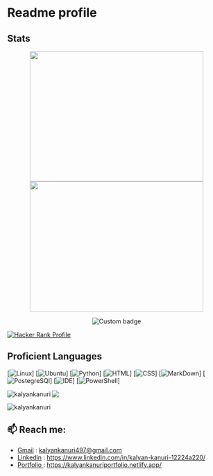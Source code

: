 # Readme profile

## Stats
<p align="center">
  <a href="https://wakatime.com">
    <img align="center" width="400" height="300" src="https://wakatime.com/share/@kalyan/b6039c07-ebd9-41a5-bb82-8dbeed8a0b4c.png" />
  </a>

  <a href="https://wakatime.com">
    <img align="center" width="400" height="300" src="https://wakatime.com/share/@kalyan/cb953ddf-0bec-413e-bdb7-b2be3b29c9f9.png" />
  </a>
</p>

<p align="center">
  <img href="https://codetime.dev" alt="Custom badge" src="https://img.shields.io/endpoint?style=social&url=https%3A%2F%2Fapi.codetime.dev%2Fshield%3Fid%3D21162%26project%3D%26in%3D0">
</p>

[![Hacker Rank Profile](https://img.shields.io/badge/-Hackerrank-2EC866?style=for-the-badge&logo=HackerRank&logoColor=white)](https://www.hackerrank.com/kalyankanuri497)


## Proficient Languages 

[![Linux](https://img.shields.io/badge/Linux-FCC624?style=for-the-badge&logo=linux&logoColor=black)]
[![Ubuntu](https://img.shields.io/badge/Ubuntu-E95420?style=for-the-badge&logo=ubuntu&logoColor=white)]
[![Python](https://img.shields.io/badge/Python-3776AB?style=for-the-badge&logo=python&logoColor=white)]
[![HTML](https://img.shields.io/badge/HTML-239120?style=for-the-badge&logo=html5&logoColor=white)]
[![CSS](https://img.shields.io/badge/CSS-239120?&style=for-the-badge&logo=css3&logoColor=white)]
[![MarkDown](https://img.shields.io/badge/Markdown-000000?style=for-the-badge&logo=markdown&logoColor=white)]
[![PostegreSQl](https://img.shields.io/badge/PostgreSQL-316192?style=for-the-badge&logo=postgresql&logoColor=white)]
[![IDE](https://img.shields.io/badge/Visual_Studio-5C2D91?style=for-the-badge&logo=visual%20studio&logoColor=white)]
[![PowerShell](https://img.shields.io/badge/powershell-5391FE?style=for-the-badge&logo=powershell&logoColor=white)]



<p>
  <img align="left" src="https://github-readme-stats.vercel.app/api/top-langs/?username=kalyankanuri&theme=blue-green" alt="kalyankanuri" />
</p>

<p>
  <img align="center" src="https://github-readme-stats.vercel.app/api?username=kalyankanuri&theme=blue-green"/>
</p>

<p>
  <img align="center" src="https://github-readme-streak-stats.herokuapp.com/?user=kalyankanuri&theme=blue-green" alt="kalyankanuri" />
</p>

## 📫 Reach me:
  - [Gmail](https://img.shields.io/badge/Gmail-D14836?style=for-the-badge&logo=gmail&logoColor=white)   : kalyankanuri497@gmail.com
  - [Linkedin](https://img.shields.io/badge/LinkedIn-0077B5?style=for-the-badge&logo=linkedin&logoColor=white)   : <https://www.linkedin.com/in/kalyan-kanuri-12224a220/>
  - [Portfolio ](https://img.shields.io/badge/website-000000?style=for-the-badge&logo=About.me&logoColor=white)  : <https://kalyankanuriportfolio.netlify.app/>